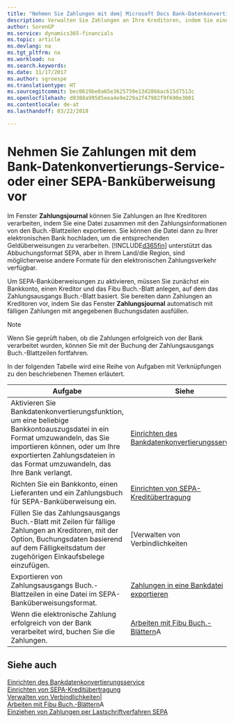 ```yaml
---
title: "Nehmen Sie Zahlungen mit dem| Microsoft Docs Bank-Datenkonvertierungs-Service- oder einer SEPA-Banküberweisung vor | Microsoft Docs"
description: Verwalten Sie Zahlungen an Ihre Kreditoren, indem Sie eine Datei zusammen mit den Zahlungsinformationen von den Buch.-Blattzeilen exportieren.
author: SorenGP
ms.service: dynamics365-financials
ms.topic: article
ms.devlang: na
ms.tgt_pltfrm: na
ms.workload: na
ms.search.keywords: 
ms.date: 11/17/2017
ms.author: sgroespe
ms.translationtype: HT
ms.sourcegitcommit: bec0619be0a65e3625759e13d2866ac615d7513c
ms.openlocfilehash: d9388a99585eea4e9e229a2f47982f9f690e3001
ms.contentlocale: de-at
ms.lasthandoff: 03/22/2018

---
```

# <a name="making-payments-with-bank-data-conversion-service-or-sepa-credit-transfer"></a>Nehmen Sie Zahlungen mit dem Bank-Datenkonvertierungs-Service- oder einer SEPA-Banküberweisung vor
Im Fenster **Zahlungsjournal** können Sie Zahlungen an Ihre Kreditoren verarbeiten, indem Sie eine Datei zusammen mit den Zahlungsinformationen von den Buch.-Blattzeilen exportieren. Sie können die Datei dann zu Ihrer elektronischen Bank hochladen, um die entsprechenden Geldüberweisungen zu verarbeiten. [!INCLUDE[d365fin](includes/d365fin_md.md)] unterstützt das Abbuchungsformat SEPA, aber in Ihrem Land/die Region, sind möglicherweise andere Formate für den elektronischen Zahlungsverkehr verfügbar.   

 Um SEPA-Banküberweisungen zu aktivieren, müssen Sie zunächst ein Bankkonto, einen Kreditor und das Fibu Buch.-Blatt anlegen, auf dem das Zahlungsausgangs Buch.-Blatt basiert. Sie bereiten dann Zahlungen an Kreditoren vor, indem Sie das Fenster **Zahlungsjournal** automatisch mit fälligen Zahlungen mit angegebenen Buchungsdaten ausfüllen.  

> [!NOTE]  
>  Wenn Sie geprüft haben, ob die Zahlungen erfolgreich von der Bank verarbeitet wurden, können Sie mit der Buchung der Zahlungsausgangs Buch.-Blattzeilen fortfahren.  

 In der folgenden Tabelle wird eine Reihe von Aufgaben mit Verknüpfungen zu den beschriebenen Themen erläutert.   

|**Aufgabe**|**Siehe**|  
|------------|-------------|  
|Aktivieren Sie Bankdatenkonvertierungsfunktion, um eine beliebige Bankkontoauszugsdatei in ein Format umzuwandeln, das Sie importieren können, oder um Ihre exportierten Zahlungsdateien in das Format umzuwandeln, das Ihre Bank verlangt.|[Einrichten des Bankdatenkonvertierungsservice](bank-how-setup-bank-statement-service.md)|  
|Richten Sie ein Bankkonto, einen Lieferanten und ein Zahlungsbuch für SEPA-Banküberweisung ein.|[Einrichten von SEPA-Kreditübertragung](finance-how-to-set-up-sepa-credit-transfer.md)|  
|Füllen Sie das Zahlungsausgangs Buch.-Blatt mit Zeilen für fällige Zahlungen an Kreditoren, mit der Option, Buchungsdaten basierend auf dem Fälligkeitsdatum der zugehörigen Einkaufsbelege einzufügen.|[Verwalten von Verbindlichkeiten|](payables-manage-payables.md)|  
|Exportieren von Zahlungsausgangs Buch.-Blattzeilen in eine Datei im SEPA-Banküberweisungsformat.|[Zahlungen in eine Bankdatei exportieren](payables-how-export-payments-bank-file.md)|  
|Wenn die elektronische Zahlung erfolgreich von der Bank verarbeitet wird, buchen Sie die Zahlungen.|[Arbeiten mit Fibu Buch.-Blättern](ui-work-general-journals.md)A|  

## <a name="see-also"></a>Siehe auch  
[Einrichten des Bankdatenkonvertierungsservice](bank-how-setup-bank-statement-service.md)  
[Einrichten von SEPA-Kreditübertragung](finance-how-to-set-up-sepa-credit-transfer.md)  
[Verwalten von Verbindlichkeiten|](payables-manage-payables.md)   
[Arbeiten mit Fibu Buch.-Blättern](ui-work-general-journals.md)A  
[Einziehen von Zahlungen per Lastschriftverfahren SEPA](finance-collect-payments-with-sepa-direct-debit.md)   


